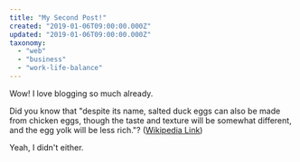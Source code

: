 ```yaml
---
title: "My Second Post!"
created: "2019-01-06T09:00:00.000Z"
updated: "2019-01-06T09:00:00.000Z"
taxonomy:
  - "web"
  - "business"
  - "work-life-balance"
---
```


Wow! I love blogging so much already.

Did you know that "despite its name, salted duck eggs can also be made from
chicken eggs, though the taste and texture will be somewhat different, and the
egg yolk will be less rich."?
([Wikipedia Link](http://en.wikipedia.org/wiki/Salted_duck_egg))

Yeah, I didn't either.
